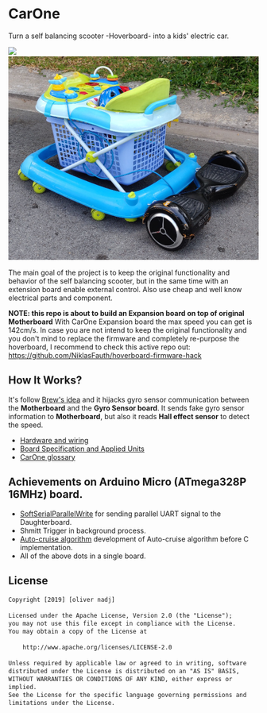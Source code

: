# CarOne
Turn a self balancing scooter -Hoverboard- into a kids' electric car.

![](https://raw.githubusercontent.com/olivernadj/carone/master/docs/pictures/carone.gif) ![](https://raw.githubusercontent.com/olivernadj/carone/master/docs/pictures/carone.png)

The main goal of the project is to keep the original functionality and behavior of the self balancing scooter, but in the same time with an extension board enable external control. Also use cheap and well know electrical parts and component.

**NOTE: this repo is about to build an Expansion board on top of original Motherboard**
With CarOne Expansion board the max speed you can get is 142cm/s. In case you are not intend to keep the original functionality and you don't mind to replace the firmware and completely re-purpose the hoverboard, I recommend to check this active repo out: https://github.com/NiklasFauth/hoverboard-firmware-hack

## How It Works?
It's follow [Brew's idea][drewsblog] and it hijacks gyro sensor communication between the **Motherboard** and the **Gyro Sensor board**. It sends fake gyro sensor information to **Motherboard**, but also it reads **Hall effect sensor** to detect the speed. 


- [Hardware and wiring](./docs/hardware.md)
- [Board Specification and Applied Units](./docs/specification.md)
- [CarOne glossary](./docs/glossary.md)

## Achievements on Arduino Micro (ATmega328P 16MHz) board.

- [SoftSerialParallelWrite](https://github.com/olivernadj/SoftSerialParallelWrite) for sending parallel UART signal to the Daughterboard.
- Shmitt Trigger in background process.
- [Auto-cruise algorithm](./docs/autocruise.ipynb) development of Auto-cruise algorithm before C implementation.
- All of the above dots in a single board.


## License

    Copyright [2019] [oliver nadj]

    Licensed under the Apache License, Version 2.0 (the "License");
    you may not use this file except in compliance with the License.
    You may obtain a copy of the License at

        http://www.apache.org/licenses/LICENSE-2.0

    Unless required by applicable law or agreed to in writing, software
    distributed under the License is distributed on an "AS IS" BASIS,
    WITHOUT WARRANTIES OR CONDITIONS OF ANY KIND, either express or implied.
    See the License for the specific language governing permissions and
    limitations under the License.

[//]: # (References)
[drewsblog]: http://drewspewsmuse.blogspot.com/2016/06/how-i-hacked-self-balancing-scooter.html
